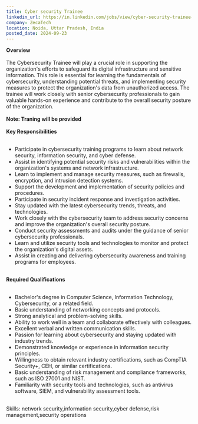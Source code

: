 ```yaml
---
title: Cyber security Trainee
linkedin_url: https://in.linkedin.com/jobs/view/cyber-security-trainee-at-zecatech-4032074562?position=47&pageNum=0&refId=gyOlaF9%2FJnTE0BcftTJH5g%3D%3D&trackingId=%2BzpnqXyLjJ%2FZMdqmXxushg%3D%3D
company: ZecaTech
location: Noida, Uttar Pradesh, India
posted_date: 2024-09-23
---
```


<div class="description__text description__text--rich">
<section class="show-more-less-html" data-max-lines="5">
<div class="show-more-less-html__markup show-more-less-html__markup--clamp-after-5 relative overflow-hidden">
<strong>Overview<br/><br/></strong>The Cybersecurity Trainee will play a crucial role in supporting the organization's efforts to safeguard its digital infrastructure and sensitive information. This role is essential for learning the fundamentals of cybersecurity, understanding potential threats, and implementing security measures to protect the organization's data from unauthorized access. The trainee will work closely with senior cybersecurity professionals to gain valuable hands-on experience and contribute to the overall security posture of the organization.<br/><br/><strong>Note: Traning will be provided<br/><br/></strong><strong>Key Responsibilities<br/><br/></strong><ul><li>Participate in cybersecurity training programs to learn about network security, information security, and cyber defense.</li><li>Assist in identifying potential security risks and vulnerabilities within the organization's systems and network infrastructure.</li><li>Learn to implement and manage security measures, such as firewalls, encryption, and intrusion detection systems.</li><li>Support the development and implementation of security policies and procedures.</li><li>Participate in security incident response and investigation activities.</li><li>Stay updated with the latest cybersecurity trends, threats, and technologies.</li><li>Work closely with the cybersecurity team to address security concerns and improve the organization's overall security posture.</li><li>Conduct security assessments and audits under the guidance of senior cybersecurity professionals.</li><li>Learn and utilize security tools and technologies to monitor and protect the organization's digital assets.</li><li>Assist in creating and delivering cybersecurity awareness and training programs for employees.<br/><br/></li></ul><strong>Required Qualifications<br/><br/></strong><ul><li>Bachelor's degree in Computer Science, Information Technology, Cybersecurity, or a related field.</li><li>Basic understanding of networking concepts and protocols.</li><li>Strong analytical and problem-solving skills.</li><li>Ability to work well in a team and collaborate effectively with colleagues.</li><li>Excellent verbal and written communication skills.</li><li>Passion for learning about cybersecurity and staying updated with industry trends.</li><li>Demonstrated knowledge or experience in information security principles.</li><li>Willingness to obtain relevant industry certifications, such as CompTIA Security+, CEH, or similar certifications.</li><li>Basic understanding of risk management and compliance frameworks, such as ISO 27001 and NIST.</li><li>Familiarity with security tools and technologies, such as antivirus software, SIEM, and vulnerability assessment tools.<br/><br/></li></ul>Skills: network security,information security,cyber defense,risk management,security operations
        </div>


<!-- --> </section>
</div>